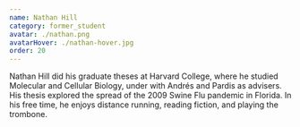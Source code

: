 ```yaml
---
name: Nathan Hill
category: former_student
avatar: ./nathan.png
avatarHover: ./nathan-hover.jpg
order: 20
---
```


Nathan Hill did his graduate theses at Harvard College, where he studied Molecular and Cellular Biology, under with Andrés and Pardis as advisers. His thesis explored the spread of the 2009 Swine Flu pandemic in Florida. In his free time, he enjoys distance running, reading fiction, and playing the trombone.
